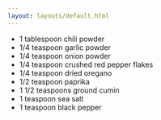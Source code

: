 ```yaml
---
layout: layouts/default.html
---
```


* 1 tablespoon chili powder
* 1/4 teaspoon garlic powder
* 1/4 teaspoon onion powder
* 1/4 teaspoon crushed red pepper flakes
* 1/4 teaspoon dried oregano
* 1/2 teaspoon paprika
* 1 1/2 teaspoons ground cumin
* 1 teaspoon sea salt 
* 1 teaspoon black pepper
